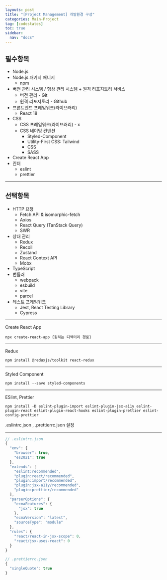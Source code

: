 ```yaml
---
layouts: post
title: "[Project Management] 개발환경 구성"
categories: Main-Project
tag: [codestates]
toc: true
sidebar:
  nav: "docs"
---
```


## 필수항목

- Node.js
- Node.js 패키지 매니저
  - npm
- 버전 관리 시스템 / 형상 관리 시스템 + 원격 리포지토리 서비스
  - 버전 관리 - Git
  - 원격 리포지토리 - Github
- 프론트엔드 프레임워크(라이브러리)
  - React 18
- CSS
  - CSS 프레임워크(라이브러리) - x
  - CSS 네이밍 컨벤션
    - Styled-Component
    - Utility-First CSS: Tailwind
    - CSS
    - SASS
- Create React App
- 린터
  - eslint
  - prettier

---

## 선택항목

- HTTP 요청
  - Fetch API & isomorphic-fetch
  - Axios
  - React Query (TanStack Query)
  - SWR
- 상태 관리
  - Redux
  - Recoil
  - Zustand
  - React Context API
  - Mobx
- TypeScript
- 번들러
  - webpack
  - esbuild
  - vite
  - parcel
- 테스트 프레임워크
  - Jest, React Testing Library
  - Cypress

---

Create React App

```
npx create-react-app {원하는 디렉터리 경로}
```

---

Redux

```
npm install @reduxjs/toolkit react-redux
```

---

Styled Component

```
npm install --save styled-components
```

---

ESlint, Prettier

```
npm install -D eslint-plugin-import eslint-plugin-jsx-a11y eslint-plugin-react eslint-plugin-react-hooks eslint-plugin-prettier eslint-config-prettier
```

.eslintrc.json , .prettierrc.json 설정

---

```js
// .eslintrc.json
{
  "env": {
    "browser": true,
    "es2021": true
  },
  "extends": [
    "eslint:recommended",
    "plugin:react/recommended",
    "plugin:import/recommended",
    "plugin:jsx-a11y/recommended",
    "plugin:prettier/recommended"
  ],
  "parserOptions": {
    "ecmaFeatures": {
      "jsx": true
    },
    "ecmaVersion": "latest",
    "sourceType": "module"
  },
  "rules": {
    "react/react-in-jsx-scope": 0,
    "react/jsx-uses-react": 0
  }
}
```

```js
// .prettierrc.json
{
  "singleQuote": true
}
```
